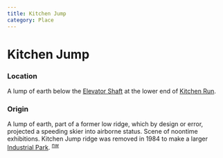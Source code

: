 ```yaml
---
title: Kitchen Jump
category: Place
---
```

# Kitchen Jump
### Location

A lump of earth below the [Elevator Shaft](/Run/Elevator-Shaft) at the lower end of [Kitchen Run](/Run/Kitchen-Run).

### Origin

A lump of earth, part of a former low ridge, which by design or error, projected a speeding skier into airborne status. Scene of noontime exhibitions. Kitchen Jump ridge was removed in 1984 to make a larger [Industrial Park](Industrial-Park). <sup>[nw][]</sup>


[nw]: /Names-Walt "Meany Names by Walter Little, 1984"
